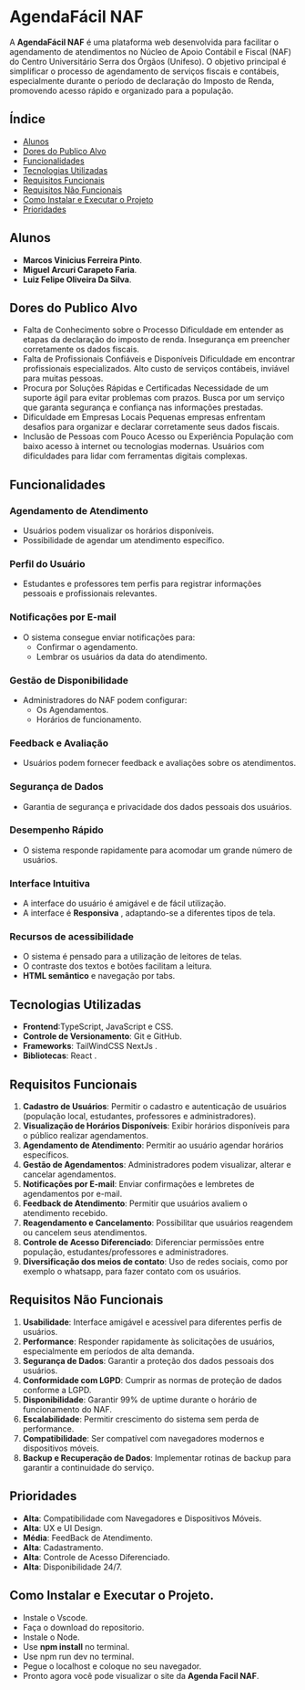 # AgendaFácil NAF

A **AgendaFácil NAF** é uma plataforma web desenvolvida para facilitar o agendamento de atendimentos no Núcleo de Apoio Contábil e Fiscal (NAF) do Centro Universitário Serra dos Órgãos (Unifeso). O objetivo principal é simplificar o processo de agendamento de serviços fiscais e contábeis, especialmente durante o período de declaração do Imposto de Renda, promovendo acesso rápido e organizado para a população.

## Índice
- [Alunos](#alunos)
- [Dores do Publico Alvo](#dores-do-publico-alvo)
- [Funcionalidades](#funcionalidades)
- [Tecnologias Utilizadas](#tecnologias-utilizadas)
- [Requisitos Funcionais](#requisitos-funcionais)
- [Requisitos Não Funcionais](#requisitos-não-funcionais)
- [Como Instalar e Executar o Projeto](#como-instalar-e-executar-o-projeto)
- [Prioridades](#prioridades)
## Alunos
- **Marcos Vinicius Ferreira Pinto**.
- **Miguel Arcuri Carapeto Faria**.
- **Luiz Felipe Oliveira Da Silva**.

## Dores do Publico Alvo
- Falta de Conhecimento sobre o Processo
Dificuldade em entender as etapas da declaração do imposto de renda.
Insegurança em preencher corretamente os dados fiscais.
- Falta de Profissionais Confiáveis e Disponíveis
Dificuldade em encontrar profissionais especializados.
Alto custo de serviços contábeis, inviável para muitas pessoas.
- Procura por Soluções Rápidas e Certificadas
Necessidade de um suporte ágil para evitar problemas com prazos.
Busca por um serviço que garanta segurança e confiança nas informações prestadas.
- Dificuldade em Empresas Locais
Pequenas empresas enfrentam desafios para organizar e declarar corretamente seus dados fiscais.
- Inclusão de Pessoas com Pouco Acesso ou Experiência
População com baixo acesso à internet ou tecnologias modernas.
Usuários com dificuldades para lidar com ferramentas digitais complexas.

## Funcionalidades

### Agendamento de Atendimento
- Usuários podem visualizar os horários disponíveis.
- Possibilidade de agendar um atendimento específico.

### Perfil do Usuário
- Estudantes e professores tem perfis para registrar informações pessoais e profissionais relevantes.

### Notificações por E-mail
- O sistema consegue enviar notificações para:
  - Confirmar o agendamento.
  - Lembrar os usuários da data do atendimento.

### Gestão de Disponibilidade
- Administradores do NAF podem configurar:
  - Os Agendamentos.
  - Horários de funcionamento.

### Feedback e Avaliação
- Usuários podem fornecer feedback e avaliações sobre os atendimentos.

### Segurança de Dados
- Garantia de segurança e privacidade dos dados pessoais dos usuários.

### Desempenho Rápido
- O sistema responde rapidamente para acomodar um grande número de usuários.

### Interface Intuitiva
- A interface do usuário é amigável e de fácil utilização.
- A interface é **Responsiva** , adaptando-se a diferentes tipos de tela.
  
### Recursos de acessibilidade
- O sistema é pensado para a utilização de leitores de telas.
- O contraste dos textos e botões facilitam a leitura.
- **HTML semântico** e navegação por tabs.

## Tecnologias Utilizadas

- **Frontend**:TypeScript, JavaScript e CSS.
- **Controle de Versionamento**: Git e GitHub.
- **Frameworks**: TailWindCSS NextJs .
- **Bibliotecas**: React .

## Requisitos Funcionais

1. **Cadastro de Usuários**: Permitir o cadastro e autenticação de usuários (população local, estudantes, professores e administradores).
2. **Visualização de Horários Disponíveis**: Exibir horários disponíveis para o público realizar agendamentos.
3. **Agendamento de Atendimento**: Permitir ao usuário agendar horários específicos.
4. **Gestão de Agendamentos**: Administradores podem visualizar, alterar e cancelar agendamentos.
5. **Notificações por E-mail**: Enviar confirmações e lembretes de agendamentos por e-mail.
6. **Feedback de Atendimento**: Permitir que usuários avaliem o atendimento recebido.
7. **Reagendamento e Cancelamento**: Possibilitar que usuários reagendem ou cancelem seus atendimentos.
8. **Controle de Acesso Diferenciado**: Diferenciar permissões entre população, estudantes/professores e administradores.
9. **Diversificação dos meios de contato**: Uso de redes sociais, como por exemplo o whatsapp, para fazer contato com os usuários.

## Requisitos Não Funcionais

1. **Usabilidade**: Interface amigável e acessível para diferentes perfis de usuários.
2. **Performance**: Responder rapidamente às solicitações de usuários, especialmente em períodos de alta demanda.
3. **Segurança de Dados**: Garantir a proteção dos dados pessoais dos usuários.
4. **Conformidade com LGPD**: Cumprir as normas de proteção de dados conforme a LGPD.
5. **Disponibilidade**: Garantir 99% de uptime durante o horário de funcionamento do NAF.
6. **Escalabilidade**: Permitir crescimento do sistema sem perda de performance.
7. **Compatibilidade**: Ser compatível com navegadores modernos e dispositivos móveis.
8. **Backup e Recuperação de Dados**: Implementar rotinas de backup para garantir a continuidade do serviço.

## Prioridades
- **Alta**: Compatibilidade com Navegadores e Dispositivos Móveis.
- **Alta**: UX e UI Design.
- **Média**: FeedBack de Atendimento.
- **Alta**: Cadastramento.
- **Alta**: Controle de Acesso Diferenciado.
- **Alta**: Disponibilidade 24/7.
## Como Instalar e Executar o Projeto.

- Instale o Vscode.
- Faça o download do repositorio.
- Instale o Node.
- Use **npm install** no terminal.
- Use npm run dev no terminal.
- Pegue o localhost e coloque no seu navegador.
- Pronto agora você pode visualizar o site da **Agenda Facil NAF**.



